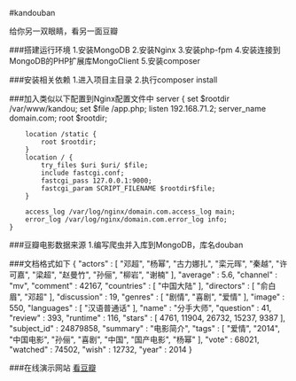 #kandouban

给你另一双眼睛，看另一面豆瓣

###搭建运行环境
1.安装MongoDB
2.安装Nginx
3.安装php-fpm
4.安装连接到 MongoDB的PHP扩展库MongoClient
5.安装composer

###安装相关依赖
1.进入项目主目录
2.执行composer install

###加入类似以下配置到Nginx配置文件中
    server {
        set $rootdir /var/www/kandou;
        set $file /app.php;
        listen 192.168.71.2;
        server_name domain.com;
        root $rootdir;

        location /static {
            root $rootdir;
        }   
        location / { 
            try_files $uri $uri/ $file;
            include fastcgi.conf;
            fastcgi_pass 127.0.0.1:9000;
            fastcgi_param SCRIPT_FILENAME $rootdir$file;
        }   

        access_log /var/log/nginx/domain.com.access_log main;
        error_log /var/log/nginx/domain.com.error_log info;
    }   


###豆瓣电影数据来源
1.编写爬虫并入库到MongoDB，库名douban

###文档格式如下
    {
        "actors" : [
            "邓超",
            "杨幂",
            "古力娜扎",
            "栾元晖",
            "秦越",
            "许可嘉",
            "梁超",
            "赵曼竹",
            "孙俪",
            "柳岩",
            "谢楠"
        ],
        "average" : 5.6,
        "channel" : "mv",
        "comment" : 42167,
        "countries" : [
            "中国大陆"
        ],
        "directors" : [
            "俞白眉",
            "邓超"
        ],
        "discussion" : 19,
        "genres" : [
            "剧情",
            "喜剧",
            "爱情"
        ],
        "image" : 550,
        "languages" : [
            "汉语普通话"
        ],
        "name" : "分手大师",
        "question" : 41,
        "review" : 393,
        "runtime" : 116,
        "stars" : [
            4761,
            11904,
            26732,
            15237,
            9387
        ],
        "subject_id" : 24879858,
        "summary" : "电影简介",
        "tags" : [
            "爱情",
            "2014",
            "中国电影",
            "孙俪",
            "喜剧",
            "中国",
            "国产电影",
            "杨幂"
        ],
        "vote" : 68021,
        "watched" : 74502,
        "wish" : 12732,
        "year" : 2014
    }

###在线演示网站
[看豆瓣](http://kandou.phpor.me)
